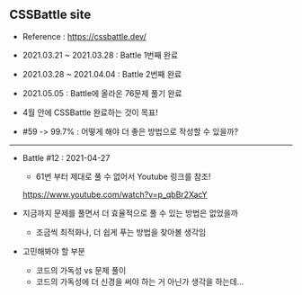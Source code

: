 ## CSSBattle site

- Reference : https://cssbattle.dev/

- 2021.03.21 ~ 2021.03.28 : Battle 1번째 완료 
- 2021.03.28 ~ 2021.04.04 : Battle 2번째 완료 
- 2021.05.05 : Battle에 올라온 76문제 풀기 완료 

- 4월 안에 CSSBattle 완료하는 것이 목표!

- #59 -> 99.7% : 어떻게 해야 더 좋은 방법으로 작성할 수 있을까?

---

- Battle #12 : 2021-04-27

    - 61번 부터 제대로 풀 수 없어서 Youtube 링크를 참조!

    https://www.youtube.com/watch?v=p_qbBr2XacY

- 지금까지 문제를 풀면서 더 효율적으로 풀 수 있는 방법은 없었을까
    - 조금씩 최적화나, 더 쉽게 푸는 방법을 찾아볼 생각임


- 고민해봐야 할 부분 
    - 코드의 가독성 vs 문제 풀이 
    - 코드의 가독성에 더 신경을 써야 하는 거 아닌가 생각을 하는데...
